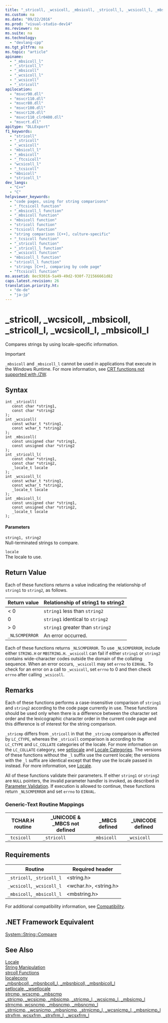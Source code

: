 ```yaml
---
title: "_stricoll, _wcsicoll, _mbsicoll, _stricoll_l, _wcsicoll_l, _mbsicoll_l"
ms.custom: na
ms.date: "09/22/2016"
ms.prod: "visual-studio-dev14"
ms.reviewer: na
ms.suite: na
ms.technology: 
  - "devlang-cpp"
ms.tgt_pltfrm: na
ms.topic: "article"
apiname: 
  - "_mbsicoll_l"
  - "_stricoll_l"
  - "_mbsicoll"
  - "_wcsicoll_l"
  - "_wcsicoll"
  - "_stricoll"
apilocation: 
  - "msvcr90.dll"
  - "msvcr110.dll"
  - "msvcr80.dll"
  - "msvcr100.dll"
  - "msvcr120.dll"
  - "msvcr110_clr0400.dll"
  - "msvcrt.dll"
apitype: "DLLExport"
f1_keywords: 
  - "stricoll"
  - "_stricoll"
  - "_wcsicoll"
  - "mbsicoll_l"
  - "_mbsicoll"
  - "_ftcsicoll"
  - "wcsicoll_l"
  - "_tcsicoll"
  - "mbsicoll"
  - "stricoll_l"
dev_langs: 
  - "C++"
  - "C"
helpviewer_keywords: 
  - "code pages, using for string comparisons"
  - "_ftcsicoll function"
  - "_mbsicoll_l function"
  - "_mbsicoll function"
  - "mbsicoll function"
  - "stricoll function"
  - "tcsicoll function"
  - "string comparison [C++], culture-specific"
  - "_tcsicoll function"
  - "_stricoll function"
  - "_stricoll_l function"
  - "_wcsicoll function"
  - "mbsicoll_l function"
  - "stricoll_l function"
  - "strings [C++], comparing by code page"
  - "ftcsicoll function"
ms.assetid: 8ec93016-5a49-49d2-930f-721566661d82
caps.latest.revision: 26
translation.priority.ht: 
  - "de-de"
  - "ja-jp"
---
```

# _stricoll, _wcsicoll, _mbsicoll, _stricoll_l, _wcsicoll_l, _mbsicoll_l
Compares strings by using locale-specific information.  
  
> [!IMPORTANT]
>  `_mbsicoll` and `_mbsicoll_l` cannot be used in applications that execute in the Windows Runtime. For more information, see [CRT functions not supported with /ZW](http://msdn.microsoft.com/library/windows/apps/jj606124.aspx).  
  
## Syntax  
  
```  
int _stricoll(  
   const char *string1,  
   const char *string2   
);  
int _wcsicoll(  
   const wchar_t *string1,  
   const wchar_t *string2   
);  
int _mbsicoll(  
   const unsigned char *string1,  
   const unsigned char *string2   
);  
int _stricoll_l(  
   const char *string1,  
   const char *string2,  
   _locale_t locale  
);  
int _wcsicoll_l(  
   const wchar_t *string1,  
   const wchar_t *string2,  
   _locale_t locale  
);  
int _mbsicoll_l(  
   const unsigned char *string1,  
   const unsigned char *string2,  
   _locale_t locale  
);  
```  
  
#### Parameters  
 `string1, string2`  
 Null-terminated strings to compare.  
  
 `locale`  
 The locale to use.  
  
## Return Value  
 Each of these functions returns a value indicating the relationship of `string1` to `string2`*,* as follows.  
  
|Return value|Relationship of string1 to string2|  
|------------------|----------------------------------------|  
|< 0|`string1` less than `string2`|  
|0|`string1` identical to `string2`|  
|> 0|`string1` greater than `string2`|  
|`_NLSCMPERROR`|An error occurred.|  
  
 Each of these functions returns `_NLSCMPERROR`. To use `_NLSCMPERROR`, include either `STRING.H` or `MBSTRING.H`. `_wcsicoll` can fail if either `string1` or `string2` contains wide-character codes outside the domain of the collating sequence. When an error occurs, `_wcsicoll` may set `errno` to `EINVAL`. To check for an error on a call to `_wcsicoll`, set `errno` to 0 and then check `errno` after calling `_wcsicoll`.  
  
## Remarks  
 Each of these functions performs a case-insensitive comparison of `string1` and `string2` according to the code page currently in use. These functions should be used only when there is a difference between the character set order and the lexicographic character order in the current code page and this difference is of interest for the string comparison.  
  
 `_stricmp` differs from `_stricoll` in that the `_stricmp` comparison is affected by `LC_CTYPE`, whereas the `_stricoll` comparison is according to the `LC_CTYPE` and `LC_COLLATE` categories of the locale. For more information on the `LC_COLLATE` category, see [setlocale](../vs140/setlocale--_wsetlocale.md) and [Locale Categories](../vs140/locale-categories.md). The versions of these functions without the `_l` suffix use the current locale; the versions with the `_l` suffix are identical except that they use the locale passed in instead. For more information, see [Locale](../vs140/locale.md).  
  
 All of these functions validate their parameters. If either `string1` or `string2` are `NULL` pointers, the invalid parameter handler is invoked, as described in [Parameter Validation](../vs140/parameter-validation.md). If execution is allowed to continue, these functions return `_NLSCMPERROR` and set `errno` to `EINVAL`.  
  
### Generic-Text Routine Mappings  
  
|TCHAR.H routine|_UNICODE & _MBCS not defined|_MBCS defined|_UNICODE defined|  
|---------------------|------------------------------------|--------------------|-----------------------|  
|`_tcsicoll`|`_stricoll`|`_mbsicoll`|`_wcsicoll`|  
  
## Requirements  
  
|Routine|Required header|  
|-------------|---------------------|  
|`_stricoll`, `_stricoll_l`|\<string.h>|  
|`_wcsicoll`, `_wcsicoll_l`|\<wchar.h>, \<string.h>|  
|`_mbsicoll`, `_mbsicoll_l`|\<mbstring.h>|  
  
 For additional compatibility information, see [Compatibility](../vs140/compatibility.md).  
  
## .NET Framework Equivalent  
 [System::String::Compare](https://msdn.microsoft.com/en-us/library/system.string.compare.aspx)  
  
## See Also  
 [Locale](../vs140/locale.md)   
 [String Manipulation](../vs140/string-manipulation--crt-.md)   
 [strcoll Functions](../vs140/strcoll-functions.md)   
 [localeconv](../vs140/localeconv.md)   
 [_mbsnbcoll, _mbsnbcoll_l, _mbsnbicoll, _mbsnbicoll_l](../vs140/_mbsnbcoll--_mbsnbcoll_l--_mbsnbicoll--_mbsnbicoll_l.md)   
 [setlocale, _wsetlocale](../vs140/setlocale--_wsetlocale.md)   
 [strcmp, wcscmp, _mbscmp](../vs140/strcmp--wcscmp--_mbscmp.md)   
 [_stricmp, _wcsicmp, _mbsicmp, _stricmp_l, _wcsicmp_l, _mbsicmp_l](../vs140/_stricmp--_wcsicmp--_mbsicmp--_stricmp_l--_wcsicmp_l--_mbsicmp_l.md)   
 [strncmp, wcsncmp, _mbsncmp, _mbsncmp_l](../vs140/strncmp--wcsncmp--_mbsncmp--_mbsncmp_l.md)   
 [_strnicmp, _wcsnicmp, _mbsnicmp, _strnicmp_l, _wcsnicmp_l, _mbsnicmp_l](../vs140/_strnicmp--_wcsnicmp--_mbsnicmp--_strnicmp_l--_wcsnicmp_l--_mbsnicmp_l.md)   
 [strxfrm, wcsxfrm, _strxfrm_l, _wcsxfrm_l](../vs140/strxfrm--wcsxfrm--_strxfrm_l--_wcsxfrm_l.md)